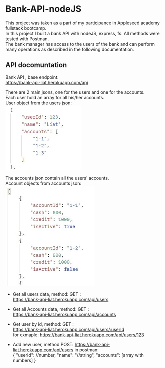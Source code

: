 # Bank-API-nodeJS

This project was taken as a part of my participance in Appleseed academy fullstack bootcamp.  
In this project I built a bank API with nodeJS, express, fs. All methods were tested with Postman.  
The bank manager has access to the users of the bank and can perform many operations as described in the following documentation.

## API docomuntation

Bank API , base endpoint:  
https://bank-api-liat.herokuapp.com/api

There are 2 main jsons, one for the users and one for the accounts.  
Each user hold an array for all his/her accounts.  
User object from the users json:  
![user](/images/user.JPG)

The accounts json contain all the users' accounts.  
Account objects from accounts json:  
![accounts](/images/accounts.JPG)

- Get all users data, method: GET :  
   https://bank-api-liat.herokuapp.com/api/users

- Get all Accounts data, method: GET :  
  https://bank-api-liat.herokuapp.com/api/accounts

- Get user by id, method: GET :  
  https://bank-api-liat.herokuapp.com/api/users/:userId  
  for exmaple: https://bank-api-liat.herokuapp.com/api/users/123

- Add new user, method POST: https://bank-api-liat.herokuapp.com/api/users in postman:  
   { "userId": //number, "name": "//string", "accounts": [array with numbers] }
